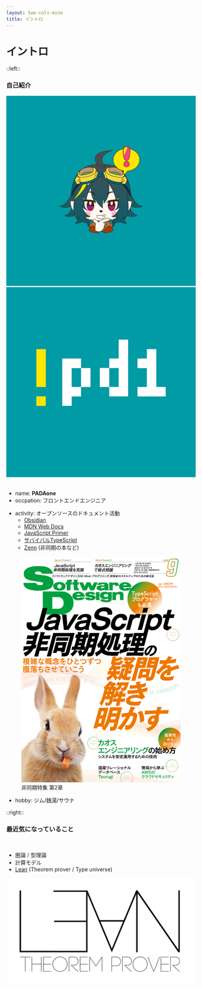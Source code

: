 ```yaml
---
layout: two-cols-mine
title: イントロ
---
```


# イントロ

::left::

<v-click>

### 自己紹介

</v-click>

<div v-click="+2">
  <div class="absolute top-22 left-60 z-10 border-3 rounded-full overflow-hidden">
    <img src="/public/other/icon_pd1_face.png" class="h-20 object-cover scale-170 rotate-25" />
  </div>
  <div class="absolute top-22 left-78 z-0 border-3 rounded-full overflow-hidden">
    <img src="/public/other/pd1_super.jpg" class="h-20 object-cover scale-115 translate-y-1" />
  </div>
</div>

<br>
<v-clicks>

- name: **PADAone**
- occpation: フロントエンドエンジニア

</v-clicks>
<v-clicks depth="2">

- activity: オープンソースのドキュメント活動
  - [Obsidian](https://obsidian.md)
  - [MDN Web Docs](https://developer.mozilla.org/ja/docs/Web)
  - [JavaScript Primer](https://jsprimer.net/cheatsheet/)
  - [サバイバルTypeScript](https://typescriptbook.jp/reference/values-types-variables/mental-model-of-types)
  - [Zenn](https://zenn.dev/estra) (非同期の本など)

</v-clicks>

<figure v-click class="absolute bottom-34 left-77 z-10">
  <img src="/public/other/img_softwareDesign_9.jpg" class="h-38 object-cover" />
  <figcaption class="text-xs text-center">非同期特集 第2章</figcaption>
</figure>

<v-click>

- hobby: ジム/銭湯/サウナ

</v-click>

::right::

<v-click>

### 最近気になっていること

</v-click>

<br>
<v-clicks>

- 圏論 / 型理論
- 計算モデル
- [Lean](https://lean-lang.org) (Theorem prover / Type universe)

</v-clicks>

<div v-after class="mt-2 mx-2">
  <img
    src="/public/other/img_lean-lang-log.jpg"
    class="object-fill h-45 rounded-lg"
  />
</div>

